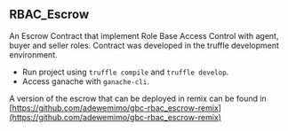 ## RBAC_Escrow


An Escrow Contract that implement Role Base Access Control with agent, buyer and seller roles. Contract was developed in the truffle development environment.
* Run project using `truffle compile` and `truffle develop`.
* Access ganache with `ganache-cli`.

A version of the escrow that can be deployed in remix can be found in [https://github.com/adewemimo/gbc-rbac_escrow-remix](https://github.com/adewemimo/gbc-rbac_escrow-remix)
